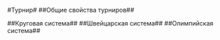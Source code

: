 #Турнир#
##Общие свойства турниров##

##Круговая система##
##Швейцарская система##
##Олимпийская система##
 
